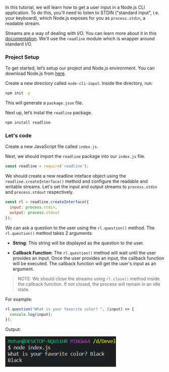 In this tutorial, we will learn how to get a user input in a Node.js CLI application. To do this, you'll need to listen to STDIN ("standard input", i.e. your keyboard), which Node.js exposes for you as `process.stdin`, a readable stream.

Streams are a way of dealing with I/O. You can learn more about it in this [documentation](https://nodejs.org/api/stream.html). We'll use the `readline` module which is wrapper around standard I/O.

### Project Setup

To get started, let’s setup our project and Node.js environment. You can download Node.js from [here](https://nodejs.org/en/).

Create a new directory called `node-cli-input`. Inside the directory, run:

```bash
npm init -y
```

This will generate a `package.json` file.

Next up, let’s instal the `readline` package.

```bash
npm install readline
```

### Let's code

Create a new JavaScript file called `index.js`.

Next, we should import the `readline` package into our `index.js` file.

```JavaScript
const readline = require('readline');
```

We should create a new readline inteface object using the `readline.createInterface()` method and configure the readable and writable streams. Let's set the input and output streams to `process.stdin` and `process.stdout` respectively.

```JavaScript
const rl = readline.createInterface({
  input: process.stdin,
  output: process.stdout
});
```

We can ask a question to the user using the `rl.question()` method. The `rl.question()` method takes 2 arguments:

- **String**: This string will be displayed as the question to the user.

- **Callback Function**: The `rl.question()` method will wait until the user provides an input. Once the user provides an input, the callback function will be executed. The callback function will get the user's input as an argument.

> NOTE: We should close the streams using `rl.close()` method inside the callback function. If not closed, the process will remain in an idle state.

For example:

```JavaScript
rl.question("What is your favorite color? ", (input) => {
  console.log(input);
});
```

Output:

![Simple Question Output](question_example.png)
